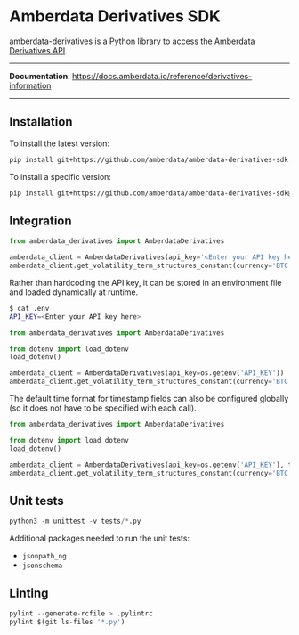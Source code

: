 # Amberdata Derivatives SDK

amberdata-derivatives is a Python library to access the [Amberdata Derivatives API](https://docs.amberdata.io/reference/derivatives-information).

---

**Documentation**: https://docs.amberdata.io/reference/derivatives-information

---

## Installation

To install the latest version:
```bash
pip install git+https://github.com/amberdata/amberdata-derivatives-sdk.git
```

To install a specific version:
```bash
pip install git+https://github.com/amberdata/amberdata-derivatives-sdk@1.0.8
```

## Integration

```python
from amberdata_derivatives import AmberdataDerivatives

amberdata_client = AmberdataDerivatives(api_key='<Enter your API key here>')
amberdata_client.get_volatility_term_structures_constant(currency='BTC', exchange='deribit')
```

Rather than hardcoding the API key, it can be stored in an environment file and loaded dynamically at runtime.

```bash
$ cat .env
API_KEY=<Enter your API key here>
```

```python
from amberdata_derivatives import AmberdataDerivatives

from dotenv import load_dotenv
load_dotenv()

amberdata_client = AmberdataDerivatives(api_key=os.getenv('API_KEY'))
amberdata_client.get_volatility_term_structures_constant(currency='BTC', exchange='deribit')
```

The default time format for timestamp fields can also be configured globally (so it does not have to be specified with each call).
```python
from amberdata_derivatives import AmberdataDerivatives

from dotenv import load_dotenv
load_dotenv()

amberdata_client = AmberdataDerivatives(api_key=os.getenv('API_KEY'), time_format='iso')
amberdata_client.get_volatility_term_structures_constant(currency='BTC', exchange='deribit')
```

## Unit tests

```python
python3 -m unittest -v tests/*.py
```

Additional packages needed to run the unit tests:
-  `jsonpath_ng`
-  `jsonschema`

## Linting

```python
pylint --generate-rcfile > .pylintrc
pylint $(git ls-files '*.py')
```
